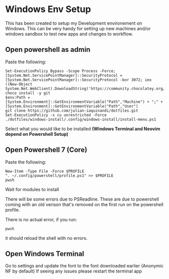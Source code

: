 # Windows Env Setup

This has been created to setup my Development environement on Windows. This can be very handy for setting up new machines and/or windows sandbox to test new apps and changes to workflow. 

## Open powershell as admin

Paste the following:

```
Set-ExecutionPolicy Bypass -Scope Process -Force; [System.Net.ServicePointManager]::SecurityProtocol = [System.Net.ServicePointManager]::SecurityProtocol -bor 3072; iex ((New-Object System.Net.WebClient).DownloadString('https://community.chocolatey.org/install.ps1'))
choco install -y git
$env:Path = [System.Environment]::GetEnvironmentVariable("Path","Machine") + ";" + [System.Environment]::GetEnvironmentVariable("Path","User") 
git clone https://github.com/julian-iaquinandi/dotfiles.git
Set-ExecutionPolicy -s cu unrestricted -Force
./dotfiles/windows-install/.config/windows-install/install-menu.ps1
```
Select what you would like to be installed **(Windows Terminal and Neovim depend on Powershell Setup)**

## Open Powershell 7 (Core)

Paste the following:

```
New-Item -Type File -Force $PROFILE
". ~/.config/powershell/profile.ps1" >> $PROFILE
pwsh
```

Wait for modules to install 

There will be some errors due to PSReadline. These are due to powershell coming with an old verison that's removed on the first run on the powershell profile.

There is no actual error, if you run:

```
pwsh
```

it should reload the shell with no errors.


## Open Windows Terminal
Go to settings and update the font to the font downloaded earlier (Anonymic NF by default)
If seeing any issues please restart the terminal app

